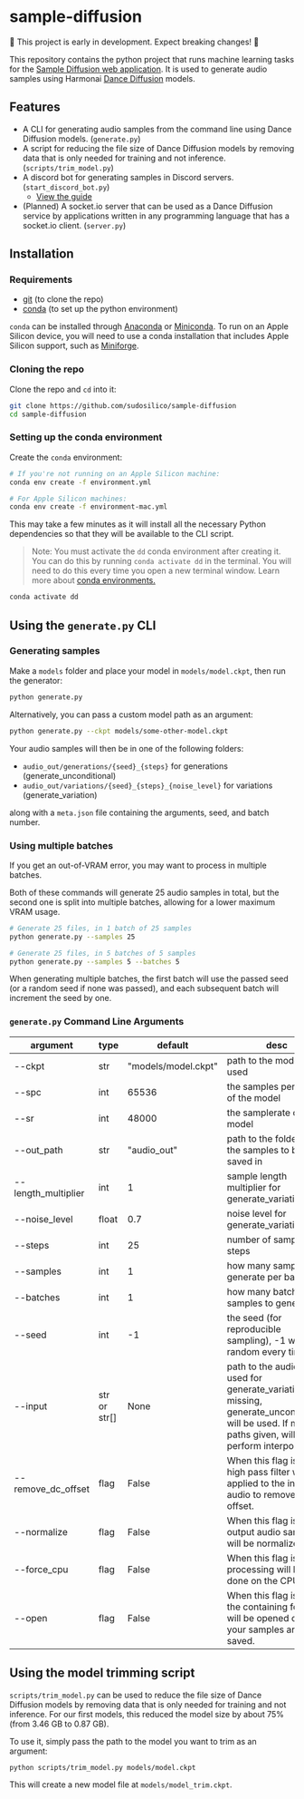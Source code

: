 # sample-diffusion

🚧 This project is early in development. Expect breaking changes! 🚧

This repository contains the python project that runs machine learning tasks for the [Sample Diffusion web application](https://github.com/sudosilico/sample-diffusion-app). It is used to generate audio samples using Harmonai [Dance Diffusion](https://github.com/Harmonai-org/sample-generator) models.

## Features

- A CLI for generating audio samples from the command line using Dance Diffusion models. (`generate.py`)
- A script for reducing the file size of Dance Diffusion models by removing data that is only needed for training and not inference. (`scripts/trim_model.py`)
- A discord bot for generating samples in Discord servers. (`start_discord_bot.py`)
    - [View the guide](https://github.com/sudosilico/sample-diffusion/blob/main/docs/discord.md)
- (Planned) A socket.io server that can be used as a Dance Diffusion service by applications written in any programming language that has a socket.io client. (`server.py`)

## Installation

### Requirements

- [git](https://git-scm.com/downloads) (to clone the repo)
- [conda](https://docs.conda.io/en/latest/) (to set up the python environment)

`conda` can be installed through [Anaconda](https://www.anaconda.com) or [Miniconda](https://docs.conda.io/en/latest/miniconda.html). To run on an Apple Silicon device, you will need to use a conda installation that includes Apple Silicon support, such as [Miniforge](https://github.com/conda-forge/miniforge).

### Cloning the repo

Clone the repo and `cd` into it:

```sh
git clone https://github.com/sudosilico/sample-diffusion
cd sample-diffusion
```

### Setting up the conda environment

Create the `conda` environment:

```sh
# If you're not running on an Apple Silicon machine:
conda env create -f environment.yml

# For Apple Silicon machines:
conda env create -f environment-mac.yml
```

This may take a few minutes as it will install all the necessary Python dependencies so that they will be available to the CLI script.

> Note: You must activate the `dd` conda environment after creating it. You can do this by running `conda activate dd` in the terminal. You will need to do this every time you open a new terminal window. Learn more about [conda environments.](https://docs.conda.io/projects/conda/en/latest/user-guide/concepts/environments.html)

```sh
conda activate dd
```

## Using the `generate.py` CLI

### Generating samples

Make a `models` folder and place your model in `models/model.ckpt`, then run the generator:

```sh
python generate.py
```

Alternatively, you can pass a custom model path as an argument:

```sh
python generate.py --ckpt models/some-other-model.ckpt
```

Your audio samples will then be in one of the following folders:

- `audio_out/generations/{seed}_{steps}` for generations (generate_unconditional)
- `audio_out/variations/{seed}_{steps}_{noise_level}` for variations (generate_variation)

along with a `meta.json` file containing the arguments, seed, and batch number.

### Using multiple batches

If you get an out-of-VRAM error, you may want to process in multiple batches.

Both of these commands will generate 25 audio samples in total, but the second one is split into multiple batches, allowing for a lower maximum VRAM usage.

```sh
# Generate 25 files, in 1 batch of 25 samples
python generate.py --samples 25

# Generate 25 files, in 5 batches of 5 samples
python generate.py --samples 5 --batches 5
```

When generating multiple batches, the first batch will use the passed seed (or a random seed if none was passed), and each subsequent batch will increment the seed by one.

### `generate.py` Command Line Arguments

| argument                   | type  | default             | desc                                               |
|----------------------------|-------|---------------------|----------------------------------------------------|
| --ckpt                     | str   | "models/model.ckpt" | path to the model to be used                       |
| --spc                      | int   | 65536               | the samples per chunk of the model                 |
| --sr                       | int   | 48000               | the samplerate of the model                        |
| --out_path                 | str   | "audio_out"         | path to the folder for the samples to be saved in  |
| --length_multiplier        | int   | 1                   | sample length multiplier for generate_variation           |
| --noise_level              | float | 0.7                 | noise level for generate_variation                        |
| --steps                    | int   | 25                  | number of sampling steps                           |
| --samples                  | int   | 1                   | how many samples to generate per batch             |
| --batches                  | int   | 1                   | how many batches of samples to generate            |
| --seed                     | int   | -1                  | the seed (for reproducible sampling), -1 will be random every time.  |
| --input                    | str or str[]   | None                  | path to the audio to be used for generate_variation. if missing, generate_unconditional will be used. If multiple paths given, will perform interpolation.  |
| --remove_dc_offset         | flag  | False               | When this flag is set, a high pass filter will be applied to the input audio to remove DC offset. |
| --normalize                | flag  | False               | When this flag is set, output audio samples will be normalized. |
| --force_cpu                | flag  | False               | When this flag is set, processing will be done on the CPU. |
| --open                    | flag  | False                | When this flag is set, the containing folder will be opened once your samples are saved. |

## Using the model trimming script

`scripts/trim_model.py` can be used to reduce the file size of Dance Diffusion models by removing data that is only needed for training and not inference. For our first models, this reduced the model size by about 75% (from 3.46 GB to 0.87 GB).

To use it, simply pass the path to the model you want to trim as an argument:

```sh
python scripts/trim_model.py models/model.ckpt
```

This will create a new model file at `models/model_trim.ckpt`.
